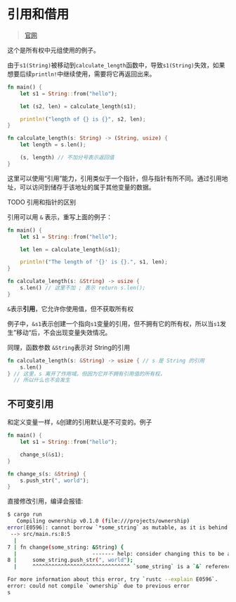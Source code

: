 # 引用和借用

> [官网](https://kaisery.github.io/trpl-zh-cn/ch04-02-references-and-borrowing.html#%E5%BC%95%E7%94%A8%E4%B8%8E%E5%80%9F%E7%94%A8)

这个是所有权中元组使用的例子。

由于`s1(String)`被移动到`calculate_length`函数中，导致`s1(String)`失效，如果想要后续`println!`中继续使用，需要将它再返回出来。

```rs
fn main() {
    let s1 = String::from("hello");

    let (s2, len) = calculate_length(s1);

    println!("length of {} is {}", s2, len);
}

fn calculate_length(s: String) -> (String, usize) {
    let length = s.len();

    (s, length) // 不加分号表示返回值
}
```

这里可以使用“引用”能力，引用类似于一个指针，但与指针有所不同。通过引用地址，可以访问到储存于该地址的属于其他变量的数据。

TODO 引用和指针的区别

引用可以用 `&` 表示，重写上面的例子：

```rs
fn main() {
    let s1 = String::from("hello");

    let len = calculate_length(&s1);

    println!("The length of '{}' is {}.", s1, len);
}

fn calculate_length(s: &String) -> usize {
    s.len() // 这里不加 ; 表示 return s.len();
}
```

`&`表示**引用**，它允许你使用值，但不获取所有权

例子中，`&s1`表示创建一个指向`s1`变量的引用，但不拥有它的所有权，所以当`s1`发生”移动“后，不会出现变量失效情况。

同理，函数参数 `&String`表示对 String的引用

```rs
fn calculate_length(s: &String) -> usize { // s 是 String 的引用
    s.len()
} // 这里，s 离开了作用域。但因为它并不拥有引用值的所有权，
  // 所以什么也不会发生
```

## 不可变引用

和定义变量一样，`&`创建的引用默认是不可变的。例子

```rs
fn main() {
    let s1 = String::from("hello");

    change_s(&s1);
}

fn change_s(s: &String) {
    s.push_str(", world");
}
```

直接修改引用，编译会报错:

```sh
$ cargo run
   Compiling ownership v0.1.0 (file:///projects/ownership)
error[E0596]: cannot borrow `*some_string` as mutable, as it is behind a `&` reference
 --> src/main.rs:8:5
  |
7 | fn change(some_string: &String) {
  |                        ------- help: consider changing this to be a mutable reference: `&mut String`
8 |     some_string.push_str(", world");
  |     ^^^^^^^^^^^^^^^^^^^^^^^^^^^^^^^ `some_string` is a `&` reference, so the data it refers to cannot be borrowed as mutable

For more information about this error, try `rustc --explain E0596`.
error: could not compile `ownership` due to previous error
s
```